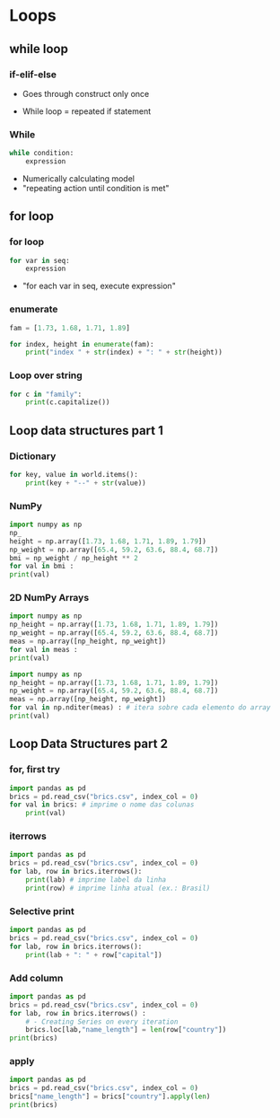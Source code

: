 # Loops

## while loop

### if-elif-else

- Goes through construct only once

- While loop = repeated if statement

### While

```python
while condition:
    expression
```

- Numerically calculating model
- "repeating action until condition is met"

## for loop

### for loop

```python
for var in seq:
    expression
```

- "for each var in seq, execute expression"

### enumerate

```python
fam = [1.73, 1.68, 1.71, 1.89]

for index, height in enumerate(fam):
    print("index " + str(index) + ": " + str(height))
```

### Loop over string

```python
for c in "family":
    print(c.capitalize())
```

## Loop data structures part 1

### Dictionary

```python
for key, value in world.items():
    print(key + "--" + str(value))
```

### NumPy

```python
import numpy as np
np_
height = np.array([1.73, 1.68, 1.71, 1.89, 1.79])
np_weight = np.array([65.4, 59.2, 63.6, 88.4, 68.7])
bmi = np_weight / np_height ** 2
for val in bmi :
print(val)
```

### 2D NumPy Arrays

```python
import numpy as np
np_height = np.array([1.73, 1.68, 1.71, 1.89, 1.79])
np_weight = np.array([65.4, 59.2, 63.6, 88.4, 68.7])
meas = np.array([np_height, np_weight])
for val in meas :
print(val)
```

```python
import numpy as np
np_height = np.array([1.73, 1.68, 1.71, 1.89, 1.79])
np_weight = np.array([65.4, 59.2, 63.6, 88.4, 68.7])
meas = np.array([np_height, np_weight])
for val in np.nditer(meas) : # itera sobre cada elemento do array
print(val)
```

## Loop Data Structures part 2

### for, first try

```python
import pandas as pd
brics = pd.read_csv("brics.csv", index_col = 0)
for val in brics: # imprime o nome das colunas
    print(val)
```

### iterrows

```python
import pandas as pd
brics = pd.read_csv("brics.csv", index_col = 0)
for lab, row in brics.iterrows():
    print(lab) # imprime label da linha
    print(row) # imprime linha atual (ex.: Brasil)
```

### Selective print

```python
import pandas as pd
brics = pd.read_csv("brics.csv", index_col = 0)
for lab, row in brics.iterrows():
    print(lab + ": " + row["capital"])
```

### Add column

```python
import pandas as pd
brics = pd.read_csv("brics.csv", index_col = 0)
for lab, row in brics.iterrows() :
    # - Creating Series on every iteration
    brics.loc[lab,"name_length"] = len(row["country"])
print(brics)
```

### apply

```python
import pandas as pd
brics = pd.read_csv("brics.csv", index_col = 0)
brics["name_length"] = brics["country"].apply(len)
print(brics)
```
